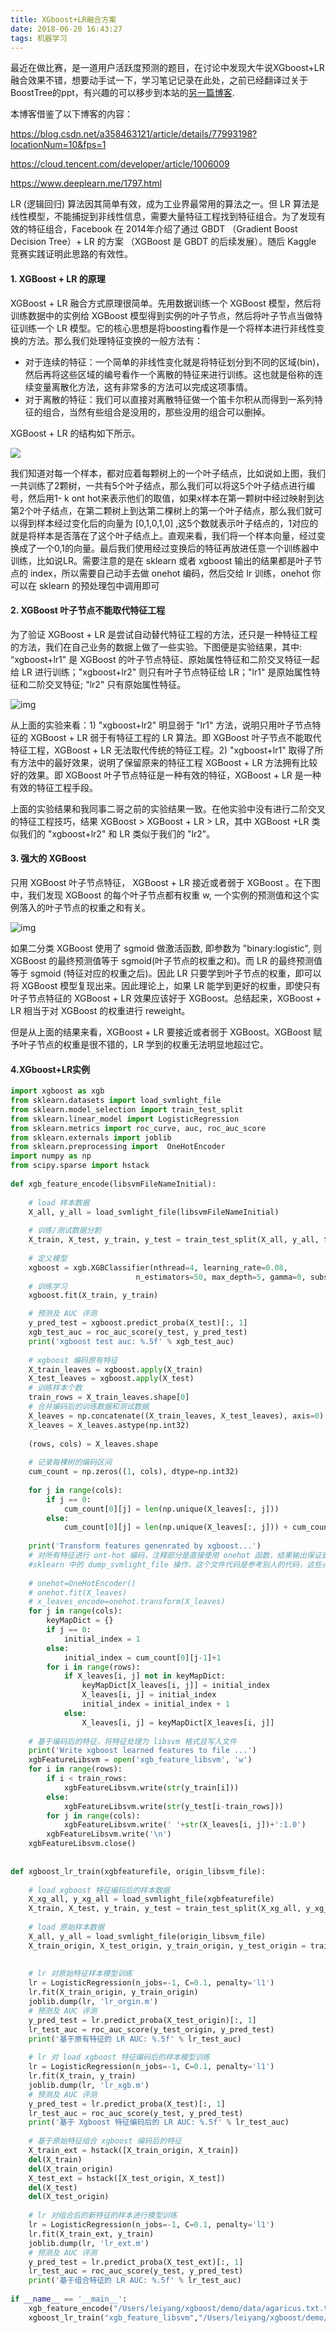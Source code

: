 ```yaml
---
title: XGboost+LR融合方案
date: 2018-06-20 16:43:27
tags: 机器学习
---
```


最近在做比赛，是一道用户活跃度预测的题目，在讨论中发现大牛说XGboost+LR融合效果不错，想要动手试一下，学习笔记记录在此处，之前已经翻译过关于BoostTree的ppt，有兴趣的可以移步到本站的[另一篇博客](https://harold1994.github.io/2018/05/28/BoostTrees%E7%AE%80%E4%BB%8B/).

本博客借鉴了以下博客的内容：

https://blog.csdn.net/a358463121/article/details/77993198?locationNum=10&fps=1

https://cloud.tencent.com/developer/article/1006009

https://www.deeplearn.me/1797.html

LR (逻辑回归) 算法因其简单有效，成为工业界最常用的算法之一。但 LR  算法是线性模型，不能捕捉到非线性信息，需要大量特征工程找到特征组合。为了发现有效的特征组合，Facebook 在 2014年介绍了通过 GBDT （Gradient Boost Decision Tree）+ LR 的方案 （XGBoost 是 GBDT 的后续发展）。随后 Kaggle 竞赛实践证明此思路的有效性。

#### 1. XGBoost + LR 的原理

XGBoost + LR 融合方式原理很简单。先用数据训练一个 XGBoost 模型，然后将训练数据中的实例给 XGBoost 模型得到实例的叶子节点，然后将叶子节点当做特征训练一个 LR 模型。它的核心思想是将boosting看作是一个将样本进行非线性变换的方法。那么我们处理特征变换的一般方法有：

- 对于连续的特征：一个简单的非线性变化就是将特征划分到不同的区域(bin)，然后再将这些区域的编号看作一个离散的特征来进行训练。这也就是俗称的连续变量离散化方法，这有非常多的方法可以完成这项事情。
- 对于离散的特征：我们可以直接对离散特征做一个笛卡尔积从而得到一系列特征的组合，当然有些组合是没用的，那些没用的组合可以删掉。

XGBoost + LR 的结构如下所示。

![](http://p5s7d12ls.bkt.clouddn.com/18-6-20/29693732.jpg)

我们知道对每一个样本，都对应着每颗树上的一个叶子结点，比如说如上图，我们一共训练了2颗树，一共有5个叶子结点，那么我们可以将这5个叶子结点进行编号，然后用1- k ont  hot来表示他们的取值，如果x样本在第一颗树中经过映射到达第2个叶子结点，在第二颗树上到达第二棵树上的第一个叶子结点，那么我们就可以得到样本经过变化后的向量为 [0,1,0,1,0] ,这5个数就表示叶子结点的，1对应的就是将样本是否落在了这个叶子结点上。直观来看，我们将一个样本向量，经过变换成了一个0,1的向量。最后我们使用经过变换后的特征再放进任意一个训练器中训练，比如说LR。需要注意的是在 sklearn 或者 xgboost 输出的结果都是叶子节点的 index，所以需要自己动手去做 onehot 编码，然后交给 lr 训练，onehot 你可以在 sklearn 的预处理包中调用即可

#### 2. XGBoost 叶子节点不能取代特征工程

为了验证 XGBoost + LR 是尝试自动替代特征工程的方法，还只是一种特征工程的方法，我们在自己业务的数据上做了一些实验。下图便是实验结果，其中: “xgboost+lr1" 是 XGBoost 的叶子节点特征、原始属性特征和二阶交叉特征一起给 LR 进行训练；"xgboost+lr2" 则只有叶子节点特征给 LR；"lr1" 是原始属性特征和二阶交叉特征; "lr2" 只有原始属性特征。

![img](https://blog-10039692.file.myqcloud.com/1505977730620_2673_1505977730658.png)

从上面的实验来看：1) "xgboost+lr2" 明显弱于 "lr1" 方法，说明只用叶子节点特征的 XGBoost + LR 弱于有特征工程的 LR 算法。即 XGBoost 叶子节点不能取代特征工程，XGBoost + LR 无法取代传统的特征工程。2) "xgboost+lr1" 取得了所有方法中的最好效果，说明了保留原来的特征工程 XGBoost + LR 方法拥有比较好的效果。即 XGBoost 叶子节点特征是一种有效的特征，XGBoost + LR 是一种有效的特征工程手段。

上面的实验结果和我同事二哥之前的实验结果一致。在他实验中没有进行二阶交叉的特征工程技巧，结果 XGBoost > XGBoost + LR > LR，其中 XGBoost +LR 类似我们的 "xgboost+lr2" 和 LR 类似于我们的 "lr2"。

#### 3. 强大的 XGBoost

只用 XGBoost 叶子节点特征， XGBoost + LR 接近或者弱于 XGBoost 。在下图中，我们发现 XGBoost 的每个叶子节点都有权重 w, 一个实例的预测值和这个实例落入的叶子节点的权重之和有关。

![img](https://blog-10039692.file.myqcloud.com/1505977752394_385_1505977752517.png)

如果二分类 XGBoost 使用了 sgmoid 做激活函数, 即参数为 "binary:logistic", 则 XGBoost 的最终预测值等于 sgmoid(叶子节点的权重之和)。而 LR 的最终预测值等于 sgmoid (特征对应的权重之后)。因此 LR 只要学到叶子节点的权重，即可以将 XGBoost 模型复现出来。因此理论上，如果 LR 能学到更好的权重，即使只有叶子节点特征的 XGBoost + LR 效果应该好于 XGBoost。总结起来，XGBoost + LR 相当于对 XGBoost 的权重进行 reweight。

但是从上面的结果来看，XGBoost + LR 要接近或者弱于 XGBoost。XGBoost 赋予叶子节点的权重是很不错的，LR 学到的权重无法明显地超过它。

#### 4.XGboost+LR实例

```Python
import xgboost as xgb
from sklearn.datasets import load_svmlight_file
from sklearn.model_selection import train_test_split
from sklearn.linear_model import LogisticRegression
from sklearn.metrics import roc_curve, auc, roc_auc_score
from sklearn.externals import joblib
from sklearn.preprocessing import  OneHotEncoder
import numpy as np
from scipy.sparse import hstack
 
def xgb_feature_encode(libsvmFileNameInitial):
 
    # load 样本数据
    X_all, y_all = load_svmlight_file(libsvmFileNameInitial)
 
    # 训练/测试数据分割
    X_train, X_test, y_train, y_test = train_test_split(X_all, y_all, test_size = 0.3, random_state = 42)
 
    # 定义模型
    xgboost = xgb.XGBClassifier(nthread=4, learning_rate=0.08,
                            n_estimators=50, max_depth=5, gamma=0, subsample=0.9, colsample_bytree=0.5)
    # 训练学习
    xgboost.fit(X_train, y_train)

    # 预测及 AUC 评测
    y_pred_test = xgboost.predict_proba(X_test)[:, 1]
    xgb_test_auc = roc_auc_score(y_test, y_pred_test)
    print('xgboost test auc: %.5f' % xgb_test_auc)
 
    # xgboost 编码原有特征
    X_train_leaves = xgboost.apply(X_train)
    X_test_leaves = xgboost.apply(X_test)
    # 训练样本个数
    train_rows = X_train_leaves.shape[0]
    # 合并编码后的训练数据和测试数据
    X_leaves = np.concatenate((X_train_leaves, X_test_leaves), axis=0)
    X_leaves = X_leaves.astype(np.int32)
 
    (rows, cols) = X_leaves.shape
 
    # 记录每棵树的编码区间
    cum_count = np.zeros((1, cols), dtype=np.int32)
 
    for j in range(cols):
        if j == 0:
            cum_count[0][j] = len(np.unique(X_leaves[:, j]))
        else:
            cum_count[0][j] = len(np.unique(X_leaves[:, j])) + cum_count[0][j-1]
 
    print('Transform features genenrated by xgboost...')
    # 对所有特征进行 ont-hot 编码，注释部分是直接使用 onehot 函数，结果输出保证是 libsvm 格式也可以使用
    #sklearn 中的 dump_svmlight_file 操作，这个文件代码是参考别人的代码，这些点都是可以优化的。
 
    # onehot=OneHotEncoder()
    # onehot.fit(X_leaves)
    # x_leaves_encode=onehot.transform(X_leaves)
    for j in range(cols):
        keyMapDict = {}
        if j == 0:
            initial_index = 1
        else:
            initial_index = cum_count[0][j-1]+1
        for i in range(rows):
            if X_leaves[i, j] not in keyMapDict:
                keyMapDict[X_leaves[i, j]] = initial_index
                X_leaves[i, j] = initial_index
                initial_index = initial_index + 1
            else:
                X_leaves[i, j] = keyMapDict[X_leaves[i, j]]
 
    # 基于编码后的特征，将特征处理为 libsvm 格式且写入文件
    print('Write xgboost learned features to file ...')
    xgbFeatureLibsvm = open('xgb_feature_libsvm', 'w')
    for i in range(rows):
        if i < train_rows:
            xgbFeatureLibsvm.write(str(y_train[i]))
        else:
            xgbFeatureLibsvm.write(str(y_test[i-train_rows]))
        for j in range(cols):
            xgbFeatureLibsvm.write(' '+str(X_leaves[i, j])+':1.0')
        xgbFeatureLibsvm.write('\n')
    xgbFeatureLibsvm.close()
 
 
def xgboost_lr_train(xgbfeaturefile, origin_libsvm_file):
 
    # load xgboost 特征编码后的样本数据
    X_xg_all, y_xg_all = load_svmlight_file(xgbfeaturefile)
    X_train, X_test, y_train, y_test = train_test_split(X_xg_all, y_xg_all, test_size = 0.3, random_state = 42)
 
    # load 原始样本数据
    X_all, y_all = load_svmlight_file(origin_libsvm_file)
    X_train_origin, X_test_origin, y_train_origin, y_test_origin = train_test_split(X_all, y_all, test_size = 0.3, random_state = 42)
 
 
    # lr 对原始特征样本模型训练
    lr = LogisticRegression(n_jobs=-1, C=0.1, penalty='l1')
    lr.fit(X_train_origin, y_train_origin)
    joblib.dump(lr, 'lr_orgin.m')
    # 预测及 AUC 评测
    y_pred_test = lr.predict_proba(X_test_origin)[:, 1]
    lr_test_auc = roc_auc_score(y_test_origin, y_pred_test)
    print('基于原有特征的 LR AUC: %.5f' % lr_test_auc)
 
    # lr 对 load xgboost 特征编码后的样本模型训练
    lr = LogisticRegression(n_jobs=-1, C=0.1, penalty='l1')
    lr.fit(X_train, y_train)
    joblib.dump(lr, 'lr_xgb.m')
    # 预测及 AUC 评测
    y_pred_test = lr.predict_proba(X_test)[:, 1]
    lr_test_auc = roc_auc_score(y_test, y_pred_test)
    print('基于 Xgboost 特征编码后的 LR AUC: %.5f' % lr_test_auc)
 
    # 基于原始特征组合 xgboost 编码后的特征
    X_train_ext = hstack([X_train_origin, X_train])
    del(X_train)
    del(X_train_origin)
    X_test_ext = hstack([X_test_origin, X_test])
    del(X_test)
    del(X_test_origin)
 
    # lr 对组合后的新特征的样本进行模型训练
    lr = LogisticRegression(n_jobs=-1, C=0.1, penalty='l1')
    lr.fit(X_train_ext, y_train)
    joblib.dump(lr, 'lr_ext.m')
    # 预测及 AUC 评测
    y_pred_test = lr.predict_proba(X_test_ext)[:, 1]
    lr_test_auc = roc_auc_score(y_test, y_pred_test)
    print('基于组合特征的 LR AUC: %.5f' % lr_test_auc)
 
if __name__ == '__main__':
    xgb_feature_encode("/Users/leiyang/xgboost/demo/data/agaricus.txt.train")
    xgboost_lr_train("xgb_feature_libsvm","/Users/leiyang/xgboost/demo/data/agaricus.txt.train")
```


